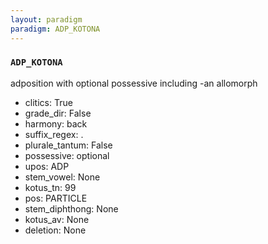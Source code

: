 ```yaml
---
layout: paradigm
paradigm: ADP_KOTONA
---
```

### ` ADP_KOTONA `

adposition with optional possessive including -an allomorph
* clitics: True
* grade_dir: False
* harmony: back
* suffix_regex: .
* plurale_tantum: False
* possessive: optional
* upos: ADP
* stem_vowel: None
* kotus_tn: 99
* pos: PARTICLE
* stem_diphthong: None
* kotus_av: None
* deletion: None
